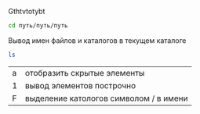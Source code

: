  Gthtvtotybt
```bash
cd путь/путь/путь
```

Вывод имен файлов и каталогов в текущем каталоге
```bash
ls
```
<table>
  <tr>
    <td>a</td>
    <td>отобразить скрытые элементы</td>
  </tr>
  <tr>
    <td>1</td>
    <td>вывод элементов построчно</td>
  </tr>
  <tr>
    <td>F</td>
    <td>выделение катологов символом / в имени</td>
  </tr>
</table>
